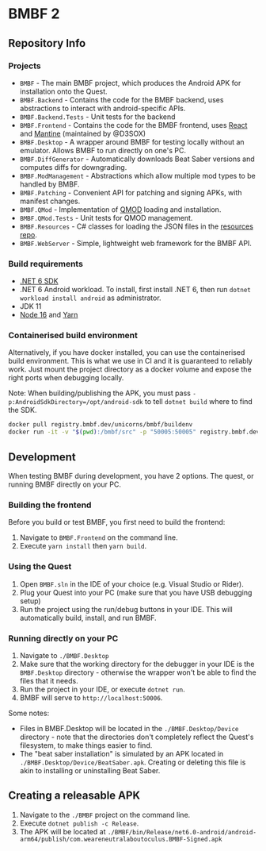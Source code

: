 ﻿# BMBF 2

## Repository Info

### Projects

- `BMBF` - The main BMBF project, which produces the Android APK for installation onto the Quest.
- `BMBF.Backend` - Contains the code for the BMBF backend, uses abstractions to interact with android-specific APIs.
- `BMBF.Backend.Tests` - Unit tests for the backend
- `BMBF.Frontend` - Contains the code for the BMBF frontend, uses [React](https://reactjs.org) and [Mantine](https://mantine.dev) (maintained by @D3SOX)
- `BMBF.Desktop` - A wrapper around BMBF for testing locally without an emulator. Allows BMBF to run directly on one's PC.
- `BMBF.DiffGenerator` - Automatically downloads Beat Saber versions and computes diffs for downgrading.
- `BMBF.ModManagement` - Abstractions which allow multiple mod types to be handled by BMBF.
- `BMBF.Patching` - Convenient API for patching and signing APKs, with manifest changes.
- `BMBF.QMod` - Implementation of [QMOD](https://github.com/Lauriethefish/QuestPatcher.QMod) loading and installation.
- `BMBF.QMod.Tests` - Unit tests for QMOD management.
- `BMBF.Resources` - C# classes for loading the JSON files in the [resources repo](https://github.com/BMBF/resources).
- `BMBF.WebServer` - Simple, lightweight web framework for the BMBF API.

### Build requirements

- [.NET 6 SDK](https://dotnet.microsoft.com/en-us/download/dotnet/6.0)
- .NET 6 Android workload. To install, first install .NET 6, then run `dotnet workload install android` as administrator.
- JDK 11
- [Node 16](https://nodejs.org/en/download/) and [Yarn](https://yarnpkg.com/getting-started/install)

### Containerised build environment

Alternatively, if you have docker installed, you can use the containerised build environment. This is what we use in CI and it is guaranteed to reliably work.
Just mount the project directory as a docker volume and expose the right ports when debugging locally.

Note: When building/publishing the APK, you must pass `-p:AndroidSdkDirectory=/opt/android-sdk` to tell `dotnet build` where to find the SDK.

```sh
docker pull registry.bmbf.dev/unicorns/bmbf/buildenv
docker run -it -v "$(pwd):/bmbf/src" -p "50005:50005" registry.bmbf.dev/unicorns/bmbf/buildenv
```

## Development

When testing BMBF during development, you have 2 options. The quest, or running BMBF directly on your PC.

### Building the frontend
Before you build or test BMBF, you first need to build the frontend:
1. Navigate to `BMBF.Frontend` on the command line.
2. Execute `yarn install` then `yarn build`.

### Using the Quest

1. Open `BMBF.sln` in the IDE of your choice (e.g. Visual Studio or Rider).
2. Plug your Quest into your PC (make sure that you have USB debugging setup)
3. Run the project using the run/debug buttons in your IDE. This will automatically build, install, and run BMBF.

### Running directly on your PC

1. Navigate to `./BMBF.Desktop`
2. Make sure that the working directory for the debugger in your IDE is the `BMBF.Desktop` directory - otherwise the wrapper won't be able to find the files that it needs.
3. Run the project in your IDE, or execute `dotnet run`.
4. BMBF will serve to `http://localhost:50006`.

Some notes:

- Files in BMBF.Desktop will be located in the `./BMBF.Desktop/Device` directory - note that the directories don't completely reflect the Quest's filesystem, to make things easier to find.
- The "beat saber installation" is simulated by an APK located in `./BMBF.Desktop/Device/BeatSaber.apk`. Creating or deleting this file is akin to installing or uninstalling Beat Saber.

## Creating a releasable APK

1. Navigate to the `./BMBF` project on the command line.
2. Execute `dotnet publish -c Release`.
3. The APK will be located at `./BMBF/bin/Release/net6.0-android/android-arm64/publish/com.weareneutralaboutoculus.BMBF-Signed.apk`
